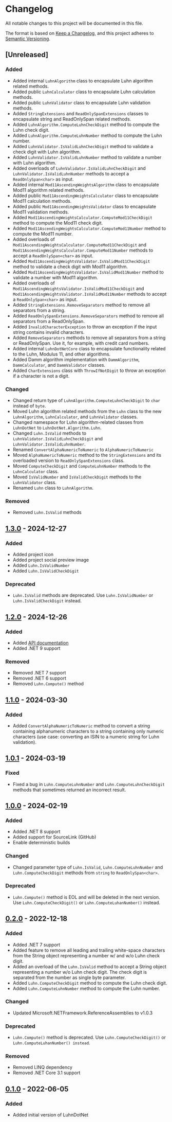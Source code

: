 # Changelog
All notable changes to this project will be documented in this file.

The format is based on [Keep a Changelog](https://keepachangelog.com/en/1.0.0/),
and this project adheres to [Semantic Versioning](https://semver.org/spec/v2.0.0.html).

## [Unreleased]
### Added
- Added internal `LuhnAlgorithm` class to encapsulate Luhn algorithm related methods.
- Added public `LuhnCalculator` class to encapsulate Luhn calculation methods.
- Added public `LuhnValidator` class to encapsulate Luhn validation methods.
- Added `StringExtensions` and `ReadOnlySpanExtensions` classes to encapsulate string and ReadOnlySpan related methods.
- Added `LuhnAlgorithm.ComputeLuhnCheckDigit` method to compute the Luhn check digit.
- Added `LuhnAlgorithm.ComputeLuhnNumber` method to compute the Luhn number.
- Added `LuhnValidator.IsValidLuhnCheckDigit` method to validate a check digit with Luhn algorithm.
- Added `LuhnValidator.IsValidLuhnNumber` method to validate a number with Luhn algorithm.
- Added overloads of `LuhnValidator.IsValidLuhnCheckDigit` and `LuhnValidator.IsValidLuhnNumber` methods to accept a `ReadOnlySpan<char>` as input.
- Added internal `Mod11AscendingWeightsAlgorithm` class to encapsulate Mod11 algorithm related methods.
- Added public `Mod11AscendingWeightsCalculator` class to encapsulate Mod11 calculation methods.
- Added public `Mod11AscendingWeightsValidator` class to encapsulate Mod11 validation methods.
- Added `Mod11AscendingWeightsCalculator.ComputeMod11CheckDigit` method to compute the Mod11 check digit.
- Added `Mod11AscendingWeightsCalculator.ComputeMod11Number` method to compute the Mod11 number.
- Added overloads of `Mod11AscendingWeightsCalculator.ComputeMod11CheckDigit` and `Mod11AscendingWeightsCalculator.ComputeMod11Number` methods to accept a `ReadOnlySpan<char>` as input.
- Added `Mod11AscendingWeightsValidator.IsValidMod11CheckDigit` method to validate a check digit with Mod11 algorithm.
- Added `Mod11AscendingWeightsValidator.IsValidMod11Number` method to validate a number with Mod11 algorithm.
- Added overloads of `Mod11AscendingWeightsValidator.IsValidMod11CheckDigit` and `Mod11AscendingWeightsValidator.IsValidMod11Number` methods to accept a `ReadOnlySpan<char>` as input.
- Added `StringExtensions.RemoveSeparators` method to remove all separators from a string.
- Added `ReadOnlySpanExtensions.RemoveSeparators` method to remove all separators from a ReadOnlySpan.
- Added `InvalidCharacterException` to throw an exception if the input string contains invalid characters.
- Added `RemoveSeparators` methods to remove all separators from a string or ReadOnlySpan. Use it, for example, with credit card numbers.
- Added internal `LuhnDotNetCore` class to encapsulate functionality related to the Luhn, Modulus 11, and other algorithms.
- Added Damm algorithm implementation with `DammAlgorithm`, `DammCalculator`, and `DammValidator` classes.
- Added `CharExtensions` class with `ThrowIfNotDigit` to throw an exception if a character is not a digit.

### Changed
- Changed return type of `LuhnAlgorithm.ComputeLuhnCheckDigit` to `char` instead of `byte`.
- Moved Luhn algorithm related methods from the `Luhn` class to the new `LuhnAlgorithm`, `LuhnCalculator`, and `LuhnValidator` classes.
- Changed namespace for Luhn algorithm-related classes from `LuhnDotNet` to `LuhnDotNet.Algorithm.Luhn`.
- Changed `Luhn.IsValid` methods to `LuhnValidator.IsValidLuhnCheckDigit` and `LuhnValidator.IsValidLuhnNumber`.
- Renamed `ConvertAlphaNumericToNumeric` to `AlphaNumericToNumeric`
- Moved `AlphaNumericToNumeric` method to the `StringExtensions` and its overloaded version to `ReadOnlySpanExtensions` class.
- Moved `ComputeCheckDigit` and `ComputeLuhnNumber` methods to the `LuhnCalculator` class.
- Moved `IsValidNumber` and `IsValidCheckDigit` methods to the `LuhnValidator` class.
- Renamed `Luhn` class to `LuhnAlgorithm`.

### Removed
- Removed `Luhn.IsValid` methods

## [1.3.0] - 2024-12-27
### Added
- Added project icon
- Added project social preview image
- Added `Luhn.IsValidNumber`
- Added `Luhn.IsValidCheckDigit`

### Deprecated
- `Luhn.IsValid` methods are deprecated. Use `Luhn.IsValidNumber` or `Luhn.IsValidCheckDigit` instead.

## [1.2.0] - 2024-12-26
### Added
- Added [API documentation](https://sebastian-walther.de/LuhnDotNet/api/LuhnDotNet.html)
- Added .NET 9 support

### Removed
- Removed .NET 7 support
- Removed .NET 6 support
- Removed `Luhn.Compute()` method

## [1.1.0] - 2024-03-30
### Added
- Added `ConvertAlphaNumericToNumeric` method to convert a string containing alphanumeric characters to a string containing only numeric characters (use case: converting an ISIN to a numeric string for Luhn validation).

## [1.0.1] - 2024-03-19
### Fixed
- Fixed a bug in `Luhn.ComputeLuhnNumber` and `Luhn.ComputeLuhnCheckDigit` methods that sometimes returned an incorrect result.

## [1.0.0] - 2024-02-19
### Added
- Added .NET 8 support
- Added support for SourceLink (GitHub)
- Enable deterministic builds

### Changed
- Changed parameter type of `Luhn.IsValid`, `Luhn.ComputeLuhnNumber` and `Luhn.ComputeCheckDigit` methods from `string` to `ReadOnlySpan<char>`.

### Deprecated
- `Luhn.Compute()` method is EOL and will be deleted in the next version. Use `Luhn.ComputeCheckDigit()` or `Luhn.ComputeLuhanNumber()` instead.

## [0.2.0] - 2022-12-18
### Added
- Added .NET 7 support
- Added feature to remove all leading and trailing white-space characters from the String object representing a number w/ and w/o Luhn check digit.
- Added an overload of the `Luhn.IsValid` method to accept a String object representing a number w/o Luhn check digit. The check digit is separated from the number as single byte parameter.
- Added `Luhn.ComputeCheckDigit` method to compute the Luhn check digit.
- Added `Luhn.ComputeLuhnNumber` method to compute the Luhn number.

### Changed
- Updated Microsoft.NETFramework.ReferenceAssemblies to v1.0.3

### Deprecated
- `Luhn.Compute()` method is deprecated. Use `Luhn.ComputeCheckDigit()` or `Luhn.ComputeLuhanNumber() instead`.

### Removed
- Removed LINQ dependency
- Removed .NET Core 3.1 support

## [0.1.0] - 2022-06-05
### Added
- Added initial version of LuhnDotNet

[1.3.0]: https://github.com/shinji-san/LuhnDotNet/compare/v1.2.0..v1.3.0
[1.2.0]: https://github.com/shinji-san/LuhnDotNet/compare/v1.1.0..v1.2.0
[1.1.0]: https://github.com/shinji-san/LuhnDotNet/compare/v1.0.1..v1.1.0
[1.0.1]: https://github.com/shinji-san/LuhnDotNet/compare/v1.0.0..v1.0.1
[1.0.0]: https://github.com/shinji-san/LuhnDotNet/compare/v0.2.0..v1.0.0
[0.2.0]: https://github.com/shinji-san/LuhnDotNet/compare/v0.1.0..v0.2.0
[0.1.0]: https://github.com/shinji-san/LuhnDotNet/releases/tag/v0.1.0
